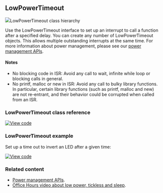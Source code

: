 ## LowPowerTimeout

<span class="images">![](https://os.mbed.com/docs/v5.9/mbed-os-api-doxy/classmbed_1_1_low_power_timeout.png)<span>LowPowerTimeout class hierarchy</span></span>

Use the LowPowerTimeout interface to set up an interrupt to call a function after a specified delay. You can create any number of LowPowerTimeout objects. This allows multiple outstanding interrupts at the same time. For more information about power management, please see our [power management APIs](/docs/v5.9/reference/power-management.html).

#### Notes

- No blocking code in ISR: Avoid any call to wait, infinite while loop or blocking calls in general.
- No printf, malloc or new in ISR: Avoid any call to bulky library functions. In particular, certain library functions (such as printf, malloc and new) are not re-entrant, and their behavior could be corrupted when called from an ISR.

### LowPowerTimeout class reference

[![View code](https://www.mbed.com/embed/?type=library)](http://os.mbed.com/docs/v5.9/mbed-os-api-doxy/classmbed_1_1_low_power_timeout.html)

### LowPowerTimeout example

Set up a time out to invert an LED after a given time:

[![View code](https://www.mbed.com/embed/?url=https://os.mbed.com/teams/mbed_example/code/LowPowerTimeout-example/)](https://os.mbed.com/teams/mbed_example/code/LowPowerTimeout-example/file/28699dc8770e/main.cpp)

### Related content

- [Power management APIs](/docs/v5.9/reference/power-management.html).
- [Office Hours video about low power, tickless and sleep](https://youtu.be/OFfOlBaegdg?t=669).

